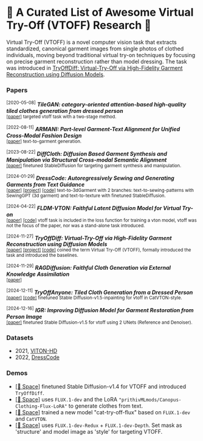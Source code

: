 # 🌟 A Curated List of Awesome Virtual Try-Off (VTOFF) Research 🌟

Virtual Try-Off (VTOFF) is a novel computer vision task that extracts standardized, canonical garment images from single photos of clothed individuals, moving beyond traditional virtual try-on techniques by focusing on precise garment reconstruction rather than model dressing. The task was introduced in [TryOffDiff: Virtual-Try-Off via High-Fidelity Garment Reconstruction using Diffusion Models](https://rizavelioglu.github.io/tryoffdiff).

### Papers
<sup>[2020-05-08]</sup> 
***TileGAN: category-oriented attention-based high-quality tiled clothes generation from dressed person***\
<sup>
  [[paper]](https://yuan-gao.net/pdf/NCA2020%20-%20TileGAN.pdf) 
  targeted vtoff task with a two-stage method.
</sup>

<sup>[2022-08-11]</sup> 
***ARMANI: Part-level Garment-Text Alignment for Unified Cross-Modal Fashion Design***\
<sup>
  [[paper]](https://arxiv.org/abs/2208.05621) 
  text-to-garment generation.
</sup>

<sup>[2023-08-22]</sup> 
***DiffCloth: Diffusion Based Garment Synthesis and Manipulation via Structural Cross-modal Semantic Alignment***\
<sup>
  [[paper]](https://arxiv.org/abs/2308.11206) 
  finetuned StableDiffusion for targeting garment synthesis and manipulation.
</sup>

<sup>[2024-01-29]</sup> 
***DressCode: Autoregressively Sewing and Generating Garments from Text Guidance***\
<sup>
  [[paper]](https://arxiv.org/abs/2401.16465)
  [[project]](https://ihe-kaii.github.io/DressCode/)
  [[code]](https://github.com/IHe-KaiI/DressCode)
  text-to-3dGarment with 2 branches: text-to-sewing-patterns with SewingGPT (3d garment) and text-to-texture with finetuned StableDiffusion.
</sup>

<sup>[2024-04-22]</sup>
***FLDM-VTON: Faithful Latent Diffusion Model for Virtual Try-on***\
<sup>
  [[paper]](https://arxiv.org/abs/2404.14162) 
  [[code]](https://github.com/xiangji-ai/fldm-vton) 
  vtoff task is included in the loss function for training a vton model, vtoff was not the focus of the paper, nor was a stand-alone task introduced.
</sup>

<sup>[2024-11-27]</sup>
***TryOffDiff: Virtual-Try-Off via High-Fidelity Garment Reconstruction using Diffusion Models***\
<sup>
  [[paper]](https://huggingface.co/papers/2411.18350)
  [[project]](https://rizavelioglu.github.io/tryoffdiff)
  [[code]](https://github.com/rizavelioglu/tryoffdiff/)
  coined the term Virtual Try-Off (VTOFF), formally introduced the task and introduced the baselines.
</sup>

<sup>[2024-11-29]</sup>
***RAGDiffusion: Faithful Cloth Generation via External Knowledge Assimilation***\
<sup>
  [[paper]](https://arxiv.org/abs/2411.19528)
</sup>

<sup>[2024-12-11]</sup>
***TryOffAnyone: Tiled Cloth Generation from a Dressed Person***\
<sup>
  [[paper]](https://arxiv.org/abs/2412.08573)
  [[code]](https://github.com/ixarchakos/try-off-anyone)
  finetuned Stable Diffusion-v1.5-inpainting for vtoff in CatVTON-style.
</sup>

<sup>[2024-12-16]</sup>
***IGR: Improving Diffusion Model for Garment Restoration from Person Image***\
<sup>
  [[paper]](https://arxiv.org/abs/2412.11513)
  finetuned Stable Diffusion-v1.5 for vtoff using 2 UNets (Reference and Denoiser).
</sup>

### Datasets
- 2021, [VITON-HD](https://paperswithcode.com/dataset/viton-hd)
- 2022, [DressCode](https://paperswithcode.com/dataset/dress-code)

### Demos
- [[🤗 Space]](https://huggingface.co/spaces/rizavelioglu/tryoffdiff) finetuned Stable Diffusion-v1.4 for VTOFF and introduced `TryOffDiff`.
- [[🤗 Space]](https://huggingface.co/spaces/ginipick/FitGen) uses `FLUX.1-dev` and the LoRA `"prithivMLmods/Canopus-Clothing-Flux-LoRA"` to generate clothes from text.
- [[🤗 Space]](https://huggingface.co/spaces/xiaozaa/cat-try-off-flux) trained a new model "cat-try-off-flux" based on `FLUX.1-dev` and `CatVTON`.
- [[🤗 Space]](https://huggingface.co/spaces/multimodalart/flux-style-shaping) uses `FLUX.1-dev-Redux` + `FLUX.1-dev-Depth`. Set mask as 'structure' and model image as 'style' for targeting VTOFF.
